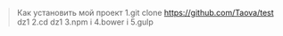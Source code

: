 
> Как установить мой проект
1.git clone  https://github.com/Taova/test dz1
2.cd dz1
3.npm i
4.bower i
5.gulp
